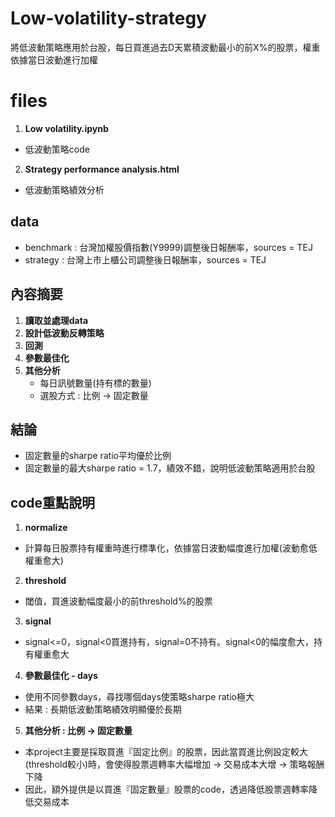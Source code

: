 # Low-volatility-strategy
將低波動策略應用於台股，每日買進過去D天累積波動最小的前X%的股票，權重依據當日波動進行加權
# files
1. **Low volatility.ipynb**
- 低波動策略code
2. **Strategy performance analysis.html**
- 低波動策略績效分析
## data
- benchmark : 台灣加權股價指數(Y9999)調整後日報酬率，sources = TEJ
- strategy : 台灣上市上櫃公司調整後日報酬率，sources = TEJ
## 內容摘要
1. **讀取並處理data**
2. **設計低波動反轉策略**
3. **回測**
4. **參數最佳化**
5. **其他分析**
    - 每日訊號數量(持有標的數量)
    - 選股方式 : 比例 -> 固定數量
## 結論
- 固定數量的sharpe ratio平均優於比例
- 固定數量的最大sharpe ratio = 1.7，績效不錯，說明低波動策略適用於台股
## code重點說明
1. **normalize**
- 計算每日股票持有權重時進行標準化，依據當日波動幅度進行加權(波動愈低權重愈大)
2. **threshold**
- 閾值，買進波動幅度最小的前threshold%的股票
3. **signal**
- signal<=0，signal<0買進持有，signal=0不持有。signal<0的幅度愈大，持有權重愈大
4. **參數最佳化 - days**
- 使用不同參數days，尋找哪個days使策略sharpe ratio極大
- 結果 : 長期低波動策略績效明顯優於長期
5. **其他分析 : 比例 -> 固定數量**
- 本project主要是採取買進『固定比例』的股票，因此當買進比例設定較大(threshold較小)時，會使得股票週轉率大幅增加 -> 交易成本大增 -> 策略報酬下降
- 因此，額外提供是以買進『固定數量』股票的code，透過降低股票週轉率降低交易成本

